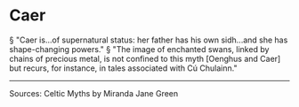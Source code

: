 
# Caer
§ "Caer is...of supernatural status: her father has his own sidh...and she has shape-changing powers."
§ "The image of enchanted swans, linked by chains of precious metal, is not confined to this myth [Oenghus and Caer] but recurs, for instance, in tales associated with Cú Chulainn."


----------------------------------------------------------------------------------------------------------------------------------------------------------------
Sources:
	Celtic Myths by Miranda Jane Green

